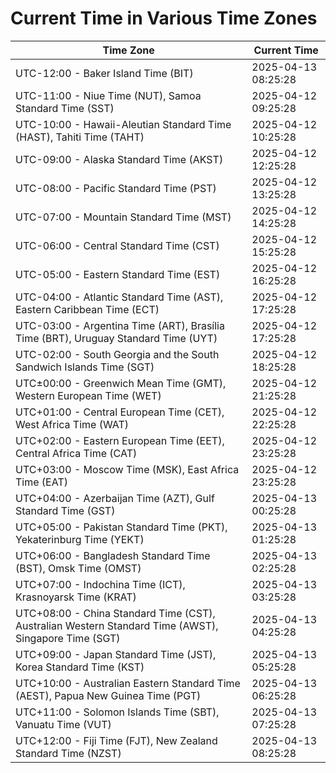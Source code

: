 # Current Time in Various Time Zones

| Time Zone | Current Time |
|-----------|--------------|
| UTC-12:00 - Baker Island Time (BIT) | 2025-04-13 08:25:28 |
| UTC-11:00 - Niue Time (NUT), Samoa Standard Time (SST) | 2025-04-12 09:25:28 |
| UTC-10:00 - Hawaii-Aleutian Standard Time (HAST), Tahiti Time (TAHT) | 2025-04-12 10:25:28 |
| UTC-09:00 - Alaska Standard Time (AKST) | 2025-04-12 12:25:28 |
| UTC-08:00 - Pacific Standard Time (PST) | 2025-04-12 13:25:28 |
| UTC-07:00 - Mountain Standard Time (MST) | 2025-04-12 14:25:28 |
| UTC-06:00 - Central Standard Time (CST) | 2025-04-12 15:25:28 |
| UTC-05:00 - Eastern Standard Time (EST) | 2025-04-12 16:25:28 |
| UTC-04:00 - Atlantic Standard Time (AST), Eastern Caribbean Time (ECT) | 2025-04-12 17:25:28 |
| UTC-03:00 - Argentina Time (ART), Brasília Time (BRT), Uruguay Standard Time (UYT) | 2025-04-12 17:25:28 |
| UTC-02:00 - South Georgia and the South Sandwich Islands Time (SGT) | 2025-04-12 18:25:28 |
| UTC±00:00 - Greenwich Mean Time (GMT), Western European Time (WET) | 2025-04-12 21:25:28 |
| UTC+01:00 - Central European Time (CET), West Africa Time (WAT) | 2025-04-12 22:25:28 |
| UTC+02:00 - Eastern European Time (EET), Central Africa Time (CAT) | 2025-04-12 23:25:28 |
| UTC+03:00 - Moscow Time (MSK), East Africa Time (EAT) | 2025-04-12 23:25:28 |
| UTC+04:00 - Azerbaijan Time (AZT), Gulf Standard Time (GST) | 2025-04-13 00:25:28 |
| UTC+05:00 - Pakistan Standard Time (PKT), Yekaterinburg Time (YEKT) | 2025-04-13 01:25:28 |
| UTC+06:00 - Bangladesh Standard Time (BST), Omsk Time (OMST) | 2025-04-13 02:25:28 |
| UTC+07:00 - Indochina Time (ICT), Krasnoyarsk Time (KRAT) | 2025-04-13 03:25:28 |
| UTC+08:00 - China Standard Time (CST), Australian Western Standard Time (AWST), Singapore Time (SGT) | 2025-04-13 04:25:28 |
| UTC+09:00 - Japan Standard Time (JST), Korea Standard Time (KST) | 2025-04-13 05:25:28 |
| UTC+10:00 - Australian Eastern Standard Time (AEST), Papua New Guinea Time (PGT) | 2025-04-13 06:25:28 |
| UTC+11:00 - Solomon Islands Time (SBT), Vanuatu Time (VUT) | 2025-04-13 07:25:28 |
| UTC+12:00 - Fiji Time (FJT), New Zealand Standard Time (NZST) | 2025-04-13 08:25:28 |
